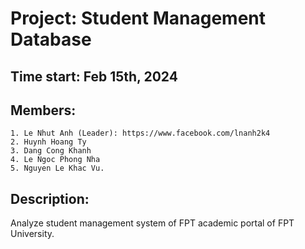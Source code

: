 # Project: Student Management Database
## Time start: Feb 15th, 2024
## Members: 
	1. Le Nhut Anh (Leader): https://www.facebook.com/lnanh2k4
	2. Huynh Hoang Ty
	3. Dang Cong Khanh
	4. Le Ngoc Phong Nha
	5. Nguyen Le Khac Vu.
## Description: 
Analyze student management system of FPT academic portal of FPT University.
